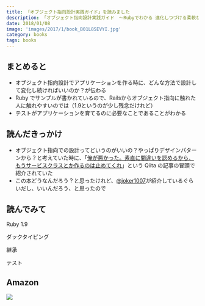 ```yaml
---
title: 「オブジェクト指向設計実践ガイド」を読みました
description: 「オブジェクト指向設計実践ガイド　～Rubyでわかる 進化しつづける柔軟なアプリケーションの育て方」を読みました。
date: 2018/01/08
image: 'images/2017/1/book_B01L8SEVYI.jpg'
category: books
tags: books
---
```


## まとめると

- オブジェクト指向設計でアプリケーションを作る時に、どんな方法で設計して変化し続ければいいのか？が伝わる
- Ruby でサンプルが書かれているので、Railsからオブジェクト指向に触れた人に触れやすいのでは（1.9というのが少し残念だけれど）
- テストがアプリケーションを育てるのに必要なことであることがわかる

## 読んだきっかけ

- オブジェクト指向での設計ってどいうのがいいの？やっぱりデザインパターンから？と考えていた時に、「[俺が悪かった。素直に間違いを認めるから、もうサービスクラスとか作るのは止めてくれ](http://qiita.com/joker1007/items/25de535cd8bb2857a685)」という Qiita の記事の冒頭で紹介されていた
- この本どうなんだろう？と思ったけれど、[@joker1007](https://twitter.com/joker1007)が紹介しているぐらいだし、いいんだろう、と思ったので

## 読んでみて

Ruby 1.9

ダックタイピング

継承

テスト

## Amazon

[![](http://images-jp.amazon.com/images/P/B01L8SEVYI.09.MAIN._SCLZZZZZZZ_.jpg)](https://www.amazon.co.jp/dp/B01L8SEVYI/)
